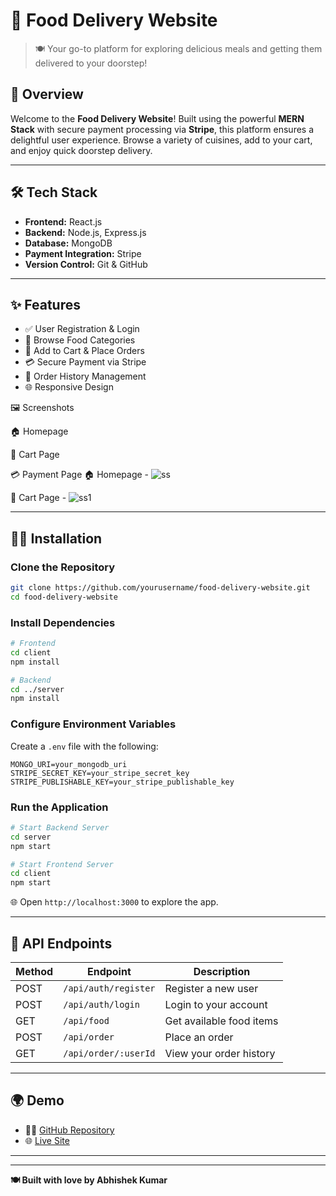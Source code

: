 # 🍔 **Food Delivery Website**

> 🍽️ Your go-to platform for exploring delicious meals and getting them delivered to your doorstep!



## 🚀 **Overview**
Welcome to the **Food Delivery Website**! Built using the powerful **MERN Stack** with secure payment processing via **Stripe**, this platform ensures a delightful user experience. Browse a variety of cuisines, add to your cart, and enjoy quick doorstep delivery.

---

## 🛠️ **Tech Stack**
- **Frontend:** React.js
- **Backend:** Node.js, Express.js
- **Database:** MongoDB
- **Payment Integration:** Stripe
- **Version Control:** Git & GitHub

---

## ✨ **Features**
- ✅ User Registration & Login
- 🍕 Browse Food Categories
- 🛒 Add to Cart & Place Orders
- 💳 Secure Payment via Stripe
- 📜 Order History Management
- 🌐 Responsive Design


🖼️ Screenshots

🏠 Homepage



🛒 Cart Page



💳 Payment Page
🏠 Homepage - ![ss](https://github.com/user-attachments/assets/f1026a1b-8d55-493b-abe8-6ac9ddca4760)

🛒 Cart Page - ![ss1](https://github.com/user-attachments/assets/03e6feb9-9756-403b-8dc2-4f27d1ff7984)


---

## 🧑‍💻 **Installation**

### Clone the Repository
```bash
git clone https://github.com/yourusername/food-delivery-website.git
cd food-delivery-website
```

### Install Dependencies
```bash
# Frontend
cd client
npm install

# Backend
cd ../server
npm install
```

### Configure Environment Variables
Create a `.env` file with the following:
```env
MONGO_URI=your_mongodb_uri
STRIPE_SECRET_KEY=your_stripe_secret_key
STRIPE_PUBLISHABLE_KEY=your_stripe_publishable_key
```

### Run the Application
```bash
# Start Backend Server
cd server
npm start

# Start Frontend Server
cd client
npm start
```

🌐 Open `http://localhost:3000` to explore the app.

---

## 📡 **API Endpoints**
| Method | Endpoint               | Description               |
|---------|------------------------|---------------------------|
| POST    | `/api/auth/register`   | Register a new user       |
| POST    | `/api/auth/login`      | Login to your account     |
| GET     | `/api/food`            | Get available food items  |
| POST    | `/api/order`           | Place an order            |
| GET     | `/api/order/:userId`   | View your order history   |

---

## 🌍 **Demo**
- 🧑‍💻 [GitHub Repository](https://github.com/yourusername/food-delivery-website)
- 🌐 [Live Site](https://biteclub.onrender.com/)

---


---

**🍽️ Built with love by Abhishek Kumar**

